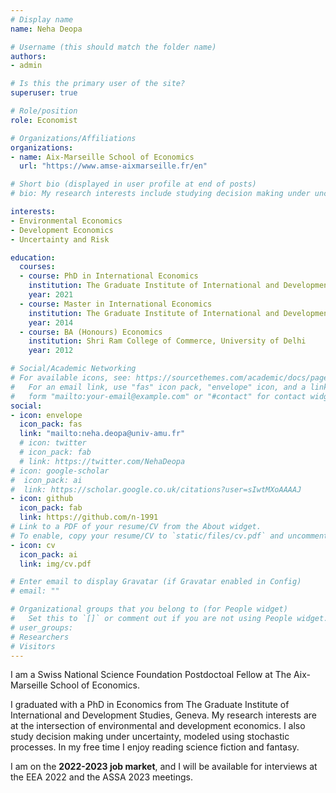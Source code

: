 ```yaml
---
# Display name
name: Neha Deopa

# Username (this should match the folder name)
authors:
- admin

# Is this the primary user of the site?
superuser: true

# Role/position
role: Economist

# Organizations/Affiliations
organizations:
- name: Aix-Marseille School of Economics
  url: "https://www.amse-aixmarseille.fr/en"

# Short bio (displayed in user profile at end of posts)
# bio: My research interests include studying decision making under uncertainty, modeled using stochastic processes, with a focus on firm dynamics and environmental economics. 

interests:
- Environmental Economics 
- Development Economics
- Uncertainty and Risk

education:
  courses:
  - course: PhD in International Economics
    institution: The Graduate Institute of International and Development Studies, Geneva
    year: 2021
  - course: Master in International Economics
    institution: The Graduate Institute of International and Development Studies, Geneva
    year: 2014
  - course: BA (Honours) Economics
    institution: Shri Ram College of Commerce, University of Delhi
    year: 2012

# Social/Academic Networking
# For available icons, see: https://sourcethemes.com/academic/docs/page-builder/#icons
#   For an email link, use "fas" icon pack, "envelope" icon, and a link in the
#   form "mailto:your-email@example.com" or "#contact" for contact widget.
social:
- icon: envelope
  icon_pack: fas
  link: "mailto:neha.deopa@univ-amu.fr"
  # icon: twitter
  # icon_pack: fab
  # link: https://twitter.com/NehaDeopa
# icon: google-scholar
#  icon_pack: ai
#  link: https://scholar.google.co.uk/citations?user=sIwtMXoAAAAJ
- icon: github
  icon_pack: fab
  link: https://github.com/n-1991
# Link to a PDF of your resume/CV from the About widget.
# To enable, copy your resume/CV to `static/files/cv.pdf` and uncomment the lines below.
- icon: cv
  icon_pack: ai
  link: img/cv.pdf

# Enter email to display Gravatar (if Gravatar enabled in Config)
# email: ""

# Organizational groups that you belong to (for People widget)
#   Set this to `[]` or comment out if you are not using People widget.
# user_groups:
# Researchers
# Visitors
---
```


I am a Swiss National Science Foundation Postdoctoal Fellow at The Aix-Marseille School of Economics.

I graduated with a PhD in Economics from The Graduate Institute of International and Development Studies, Geneva. My research interests are at the intersection of environmental and development economics. I also study decision making under uncertainty, modeled using stochastic processes. In my free time I enjoy reading science fiction and fantasy.

I am on the **2022-2023 job market**, and I will be available for interviews at the EEA 2022 and the ASSA 2023 meetings.


